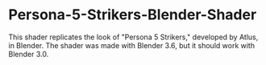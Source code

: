 # Persona-5-Strikers-Blender-Shader
This shader replicates the look of "Persona 5 Strikers," developed by Atlus, in Blender. The shader was made with Blender 3.6, but it should work with Blender 3.0.
